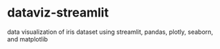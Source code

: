# dataviz-streamlit
data visualization of iris dataset using streamlit, pandas, plotly, seaborn, and matplotlib
